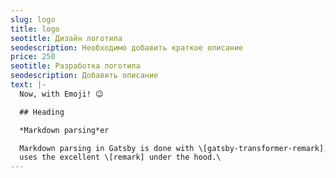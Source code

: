 ```yaml
---
slug: logo
title: logo
seotitle: Дизайн логотипа
seodescription: Необходимо добавить краткое описание
price: 250
seotitle: Разработка логотипа
seodescription: Добавить описание
text: |-
  Now, with Emoji! 😉

  ## Heading

  *Markdown parsing*er

  Markdown parsing in Gatsby is done with \[gatsby-transformer-remark], which
  uses the excellent \[remark] under the hood.\
---
```


